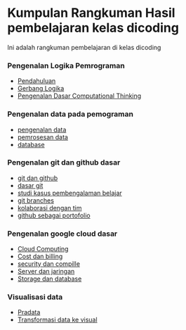 # Kumpulan Rangkuman Hasil pembelajaran kelas dicoding

Ini adalah rangkuman pembelajaran di kelas dicoding
 
### **Pengenalan Logika Pemrograman**

- [Pendahuluan](https://github.com/Y4zidd/dicoding_class/blob/main/rangkuman%20(Pengenalan%20ke%20Logika%20Pemrograman%20(Programming%20Logic%20101))/pendahuluan_logika.md)
- [Gerbang Logika](https://github.com/Y4zidd/dicoding_class/blob/main/rangkuman%20(Pengenalan%20ke%20Logika%20Pemrograman%20(Programming%20Logic%20101))/gerbang_logika.md)
- [Pengenalan Dasar Computational Thinking](https://github.com/Y4zidd/dicoding_class/blob/main/rangkuman%20(Pengenalan%20ke%20Logika%20Pemrograman%20(Programming%20Logic%20101))/Computational_Thinking.md)

### **Pengenalan data pada pemograman**
- [pengenalan data](https://github.com/Y4zidd/dicoding_class/blob/main/rangkuman(Pengenalan%20Data%20pada%20Pemrograman%20(Data%20101))/pengenalan_data.md)
- [pemrosesan data](https://github.com/Y4zidd/dicoding_class/blob/main/rangkuman(Pengenalan%20Data%20pada%20Pemrograman%20(Data%20101))/pomrosesan_data.md)
- [database](https://github.com/Y4zidd/dicoding_class/blob/main/rangkuman(Pengenalan%20Data%20pada%20Pemrograman%20(Data%20101))/database.md)

### **Pengenalan git dan github dasar**
- [git dan github](https://github.com/Y4zidd/dicoding_class/blob/main/rangkuman%20(Pengenalan%20dasar%20git%20dan%20github)/git%20_dan_github.md)
- [dasar git](https://github.com/Y4zidd/dicoding_class/blob/main/rangkuman%20(Pengenalan%20dasar%20git%20dan%20github)/dasar_git.md)
- [studi kasus pembengalaman belajar](https://github.com/Y4zidd/dicoding_class/blob/main/rangkuman%20(Pengenalan%20dasar%20git%20dan%20github)/studi_kasus_pengalaman.md)
- [git branches](https://github.com/Y4zidd/dicoding_class/blob/main/rangkuman%20(Pengenalan%20dasar%20git%20dan%20github)/git_branches.md)
- [kolaborasi dengan tim](https://github.com/Y4zidd/dicoding_class/blob/main/rangkuman%20(Pengenalan%20dasar%20git%20dan%20github)/studi_kasus%20kolaborasi.md)
- [github sebagai portofolio](https://github.com/Y4zidd/dicoding_class/blob/main/rangkuman%20(Pengenalan%20dasar%20git%20dan%20github)/portofolio_github.md)

### **Pengenalan google cloud dasar**
- [Cloud Computing](https://github.com/Y4zidd/dicoding_class/blob/main/rangkuman%20(Belajar%20Dasar%20Google%20Cloud)/rangkuman_cloud_computing.md)
- [Cost dan billing](https://github.com/Y4zidd/dicoding_class/blob/main/rangkuman%20(Belajar%20Dasar%20Google%20Cloud)/rangkuman_cost_dan_billing.md)
- [security dan compille](https://github.com/Y4zidd/dicoding_class/blob/main/rangkuman%20(Belajar%20Dasar%20Google%20Cloud)/rangkuman_security_dan_compile.md)
- [Server dan jaringan](https://github.com/Y4zidd/dicoding_class/blob/main/rangkuman%20(Belajar%20Dasar%20Google%20Cloud)/rangkuman_server_dan_jaringan.md)
- [Storage dan database](https://github.com/Y4zidd/dicoding_class/blob/main/rangkuman%20(Belajar%20Dasar%20Google%20Cloud)/rangkuman_storage_dan_database.md)

### **Visualisasi data**
- [Pradata](https://github.com/Y4zidd/dicoding_class/blob/main/rangkuman%20(Belajar%20Dasar%20Visualisasi%20Data)/rangkuman_pradata.md)
- [Transformasi data ke visual](https://github.com/Y4zidd/dicoding_class/blob/main/rangkuman%20(Belajar%20Dasar%20Visualisasi%20Data)/transformasi_data_ke_visual.md)